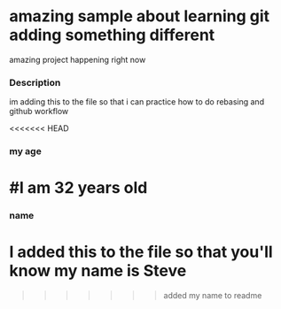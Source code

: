 # amazing sample about learning git adding something different

amazing project happening right now
### Description

im adding this to the file so that i can practice how to do rebasing and github workflow

<<<<<<< HEAD
### my age
#I am 32 years old
=======
### name
# I added this to the file so that you'll know my name is Steve
>>>>>>> added my name to readme
